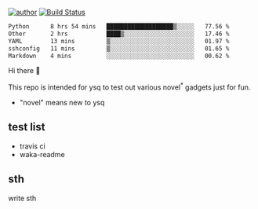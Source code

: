 [![author](https://img.shields.io/badge/author-ysq-green)](https://github.com/Yang-Shiqin)
[![Build Status](https://app.travis-ci.com/Yang-Shiqin/testall.svg?branch=main)](https://app.travis-ci.com/Yang-Shiqin/testall)

<!--START_SECTION:waka-->

```txt
Python      8 hrs 54 mins   ███████████████████▒░░░░░   77.56 %
Other       2 hrs           ████▒░░░░░░░░░░░░░░░░░░░░   17.46 %
YAML        13 mins         ▒░░░░░░░░░░░░░░░░░░░░░░░░   01.97 %
sshconfig   11 mins         ▒░░░░░░░░░░░░░░░░░░░░░░░░   01.65 %
Markdown    4 mins          ░░░░░░░░░░░░░░░░░░░░░░░░░   00.62 %
```

<!--END_SECTION:waka-->

Hi there 👋

This repo is intended for ysq to test out various novel<sup>*</sup> gadgets just for fun.

- "novel" means new to ysq

## test list
- travis ci
- waka-readme


## sth
write sth

